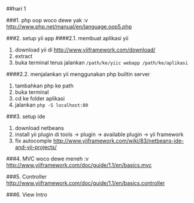 ##hari 1

###1. php oop
woco dewe yak :v
http://www.php.net/manual/en/language.oop5.php

###2. setup yii app
####2.1. membuat aplikasi yii
1. download yii di http://www.yiiframework.com/download/
2. extract
3. buka terminal terus jalankan `/path/ke/yiic webapp /path/ke/aplikasi`

####2.2. menjalankan yii menggunakan php builtin server
1. tambahkan php ke path
2. buka terminal
3. cd ke folder aplikasi
4. jalankan `php -S localhost:80`

###3. setup ide
1. download netbeans
2. install yii plugin
di tools -> plugin -> available plugin -> yii framework
3. fix autocomple 
http://www.yiiframework.com/wiki/83/netbeans-ide-and-yii-projects/

###4. MVC
woco dewe meneh :v
http://www.yiiframework.com/doc/guide/1.1/en/basics.mvc

###5. Controller
http://www.yiiframework.com/doc/guide/1.1/en/basics.controller

###6. View Intro

